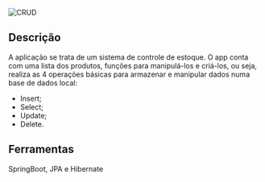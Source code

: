 ![CRUD](https://user-images.githubusercontent.com/50690543/179858160-06f94aa4-cf12-4765-ba75-72fedcac1577.png)

<h2>Descrição</h2>
<p>
  A aplicação se trata de um sistema de controle de estoque. O app conta com uma lista dos produtos, funções para manipulá-los e criá-los, ou seja, realiza as 4 operações básicas para armazenar e manipular dados numa base de dados local:
  <ul>
    <li>Insert;</li>
    <li>Select;</li>
    <li>Update;</li>
    <li>Delete.</li>
  </ul>
</p>

<h2>Ferramentas</h2>
<p>
  SpringBoot, JPA e Hibernate
</ph>
